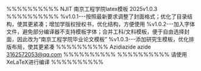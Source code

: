%%%%%%%%%% NJIT 南京工程学院latex模板 2025v1.0.3 %%%%%%%%%%
%v1.0.1---按照最新要求调整了封面格式；优化了目录结构，使其更紧凑；增加学版权授权书，优化结构，方便使用
%v1.0.2---加入字体文件，避免部分编译器不支持模板字体；合并工科/文科模板，便于自由选择封面，因此改为“南京工程学院毕业论文模板”
%v1.0.3---添加研究生模板，优化排版布局，使其更紧凑
%%%%%%%%%% Azidiazide azide 3162572053@qq.com %%%%%%%%%%
%%%%%%%%%% 请使用XeLaTeX进行编译 %%%%%%%%%%
